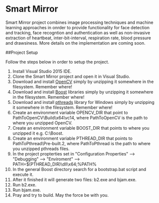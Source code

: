 # Smart Mirror

Smart Mirror project combines image processing techniques and machine learning approaches in onrder to provide functionality for face detection and tracking, face recogntion and authentication as well as non-invasive extraction of heartbeat, inter-bit-interval, respiration rate, blood pressure and drawsiness. More details on the implementation are coming soon. 

##Project Setup

Follow the steps below in order to setup the project.

1. Install Visual Studio 2015 IDE.
2. Clone the Smart Mirror project and open it in Visual Studio.
3. Download and install [OpenCV](https://sourceforge.net/projects/opencvlibrary/?source=top3_dlp_t5) simply by unzipping it somewhere in the filesystem. Remember where!
4. Download and install [Boost](https://sourceforge.net/projects/boost/files/boost/1.60.0/) libraries simply by unzipping it somewhere in the filesystem. Remember where!
5. Download and install [pthreads](ftp://sourceware.org/pub/pthreads-win32/pthreads-w32-2-9-1-release.zip) library for Windows simply by unzipping it somewhere in the filesystem. Remember where!
6. Create an environment variable OPENCV_DIR that point to PathToOpenCV\Build\x64\vc14, where PathToOpenCV is the path to where you unzipped OpenCV.
6. Create an environment variable BOOST_DIR that points to where you unzipped it e.g. C:\Boost.
7. Create an environment variable PTHREAD_DIR that points to PathToPthread\Pre-built.2, where PathToPthread is the path to where you unzipped pthreads files.
8. In the project propterties set in "Configuration Properties" --> "Debugging" --> "Enviroment" --> PATH=$(PTHREAD_DIR)\dll\x64;%PATH%
9. In the general Boost directory search for a bootstrap.bat script and execute it.
10. After it finished it will generate two files: b2.exe and bjam.exe.
11. Run b2.exe.
12. Run bjam.exe.
13. Pray and try to build. May the force be with you.
